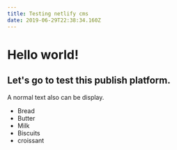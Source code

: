 ```yaml
---
title: Testing netlify cms
date: 2019-06-29T22:38:34.160Z
---
```

# Hello world!

## Let's go to test this publish platform.

A normal text also can be display.



* Bread
* Butter
* Milk
* Biscuits
* croissant
